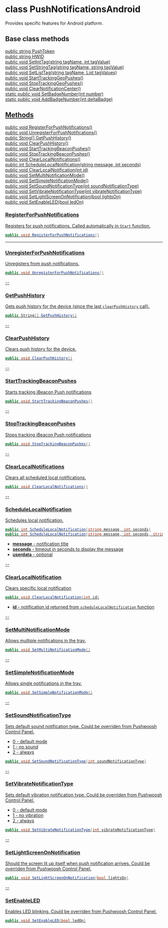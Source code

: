 # class PushNotificationsAndroid #

Provides specific features for Android platform.

## Base class methods

[public string PushToken](https://github.com/Pushwoosh/pushwoosh-unity/blob/master/Documentation/Pushwoosh.md#pushtoken)  
[public string HWID](https://github.com/Pushwoosh/pushwoosh-unity/blob/master/Documentation/Pushwoosh.md#hwid)   
[public void SetIntTag(string tagName, int tagValue)](https://github.com/Pushwoosh/pushwoosh-unity/blob/master/Documentation/Pushwoosh.md#setinttag)  
[public void SetStringTag(string tagName, string tagValue)](https://github.com/Pushwoosh/pushwoosh-unity/blob/master/Documentation/Pushwoosh.md#setstringtag)  
[public void SetListTag(string tagName, List<object> tagValues)](https://github.com/Pushwoosh/pushwoosh-unity/blob/master/Documentation/Pushwoosh.md#setlisttag)  
[public void StartTrackingGeoPushes()](https://github.com/Pushwoosh/pushwoosh-unity/blob/master/Documentation/Pushwoosh.md#starttrackinggeopushes)  
[public void StopTrackingGeoPushes()](https://github.com/Pushwoosh/pushwoosh-unity/blob/master/Documentation/Pushwoosh.md#stoptrackinggeopushes)  
[public void ClearNotificationCenter()](https://github.com/Pushwoosh/pushwoosh-unity/blob/master/Documentation/Pushwoosh.md#clearnotificationcenter)  
[static public void SetBadgeNumber(int number)](https://github.com/Pushwoosh/pushwoosh-unity/blob/master/Documentation/Pushwoosh.md#setbadgenumber)  
[static public void AddBadgeNumber(int deltaBadge)](https://github.com/Pushwoosh/pushwoosh-unity/blob/master/Documentation/Pushwoosh.md#addbadgenumber)  


## Methods

[public void RegisterForPushNotifications()](#registerforpushnotifications)  
[public void UnregisterForPushNotifications()](#unregisterforpushnotifications)  
[public String[] GetPushHistory()](#getpushhistory)  
[public void ClearPushHistory()](#clearpushhistory)  
[public void StartTrackingBeaconPushes()](#starttrackingbeaconpushes)  
[public void StopTrackingBeaconPushes()](#stoptrackingbeaconpushes)  
[public void ClearLocalNotifications()](#clearlocalnotifications)  
[public int ScheduleLocalNotification(string message, int seconds)](#schedulelocalnotification)  
[public void ClearLocalNotification(int id)](#clearlocalnotification)  
[public void SetMultiNotificationMode()](#setmultinotificationmode)  
[public void SetSimpleNotificationMode()](#setsimplenotificationmode)  
[public void SetSoundNotificationType(int soundNotificationType)](#setsoundnotificationtype)  
[public void SetVibrateNotificationType(int vibrateNotificationType)](#setsoundnotificationtype)  
[public void SetLightScreenOnNotification(bool lightsOn)](#setlightscreenonnotification)  
[public void SetEnableLED(bool ledOn)](#setenableled)  


### RegisterForPushNotifications

Registers for push notifications. Called automatically in `Start` function.

```csharp
public void RegisterForPushNotifications()
```

---
### UnregisterForPushNotifications

Unregisters from push notifications.

```csharp
public void UnregisterForPushNotifications()
```

--
### GetPushHistory

Gets push history for the device (since the last `clearPushHistory` call).

```csharp
public String[] GetPushHistory()
```

--
### ClearPushHistory

Clears push history for the device.

```csharp
public void ClearPushHistory()
```

--
### StartTrackingBeaconPushes

Starts tracking iBeacon Push notifications

```csharp
public void StartTrackingBeaconPushes()
```

--
### StopTrackingBeaconPushes

Stops tracking iBeacon Push notifications

```csharp
public void StopTrackingBeaconPushes()
```

--
### ClearLocalNotifications

Clears all scheduled local notifications.

```csharp
public void ClearLocalNotifications()
```

--
### ScheduleLocalNotification

Schedules local notification.

```csharp
public int ScheduleLocalNotification(string message, int seconds)
public int ScheduleLocalNotification(string message, int seconds, string userdata)
```

* **message** - notification title
* **seconds** - timeout in seconds to display the message
* **userdata** - optional

--
### ClearLocalNotification

Clears specific local notification

```csharp
public void ClearLocalNotification(int id)
```

* **id** - notification id returned from `scheduleLocalNotification` function

--
### SetMultiNotificationMode

Allows multiple notifications in the tray.

```csharp
public void SetMultiNotificationMode()
```

--
### SetSimpleNotificationMode

Allows single notifications in the tray.

```csharp
public void SetSimpleNotificationMode()
```

--
### SetSoundNotificationType

Sets default sound notification type. Could be overriden from Pushwoosh Control Panel.
* 0 - default mode
* 1 - no sound
* 2 - always

```csharp
public void SetSoundNotificationType(int soundNotificationType)
```

--
### SetVibrateNotificationType

Sets default vibration notification type. Could be overriden from Pushwoosh Control Panel.
* 0 - default mode
* 1 - no vibration
* 2 - always

```csharp
public void SetVibrateNotificationType(int vibrateNotificationType)
```

--
### SetLightScreenOnNotification

Should the screen lit up itself when push notification arrives. Could be overriden from Pushwoosh Control Panel.

```csharp
public void SetLightScreenOnNotification(bool lightsOn)
```

--
### SetEnableLED

Enables LED blinking. Could be overriden from Pushwoosh Control Panel.

```csharp
public void SetEnableLED(bool ledOn)
```
